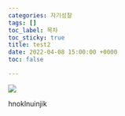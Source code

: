 ```yaml
---
categories: 자기성찰
tags: []
toc_label: 목차
toc_sticky: true
title: test2
date: 2022-04-08 15:00:00 +0000
toc: false

---
```

![](images/06653926.jpg)

hnoklnuinjik
